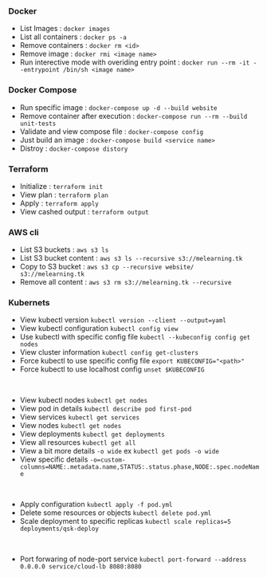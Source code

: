 ### Docker
- List Images : `docker images`
- List all containers : `docker ps -a`
- Remove containers : `docker rm <id>`
- Remove image : `docker rmi <image name>`
- Run interective mode with overiding entry point : `docker run --rm -it --entrypoint /bin/sh <image name>`

### Docker Compose
- Run specific image : `docker-compose up -d --build website`
- Remove container after execution : `docker-compose run --rm --build unit-tests`
- Validate and view compose file : `docker-compose config`
- Just build an image : `docker-compose build <service name>`
- Distroy : `docker-compose distory`

### Terraform
- Initialize : `terraform init`
- View plan : `terraform plan`
- Apply : `terraform apply`
- View cashed output : `terraform output`

### AWS cli
- List S3 buckets : `aws s3 ls`
- List S3 bucket content : `aws s3 ls --recursive s3://melearning.tk`
- Copy to S3 bucket : `aws s3 cp --recursive website/ s3://melearning.tk`
- Remove all content : `aws s3 rm s3://melearning.tk --recursive`

### Kubernets
- View kubectl version `kubectl version --client --output=yaml`
- View kubectl configuration `kubectl config view`
- Use kubectl with specific config file `kubectl --kubeconfig config get nodes`
- View cluster information `kubectl config get-clusters`
- Force kubectl to use specific config file `export KUBECONFIG="<path>"`
- Force kubectl to use localhost config `unset $KUBECONFIG`

<br>

- View kubectl nodes `kubectl get nodes`
- View pod in details `kubectl describe pod first-pod`
- View services `kubectl get services`
- View nodes `kubectl get nodes`
- View deployments `kubectl get deployments`
- View all resources `kubectl get all`
- View a bit more details `-o wide` ex `kubectl get pods -o wide`
- View specific details `-o=custom-columns=NAME:.metadata.name,STATUS:.status.phase,NODE:.spec.nodeName`

<br>

- Apply configuration `kubectl apply -f pod.yml`
- Delete some resources or objects `kubectl delete pod.yml`
- Scale deployment to specific replicas `kubectl scale replicas=5 deployments/qsk-deploy`

<br>

- Port forwaring of node-port service `kubectl port-forward --address 0.0.0.0 service/cloud-lb 8080:8080`
